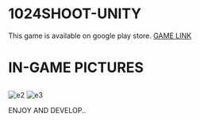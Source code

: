 # 1024SHOOT-UNITY
This game is available on google play store. [GAME LINK](https://play.google.com/store/apps/details?id=com.gogany.x1024Shoot&hl=tr)

#                    IN-GAME PICTURES <h2>

 ![e2](https://user-images.githubusercontent.com/62717539/125292457-28a60580-e32b-11eb-8108-98b93c9877f2.png)
![e3](https://user-images.githubusercontent.com/62717539/125292463-293e9c00-e32b-11eb-8acc-8662bab6fbd5.png)

ENJOY AND DEVELOP..

